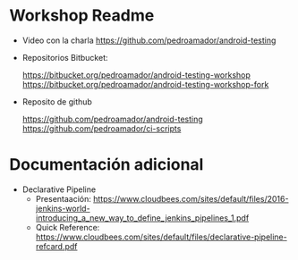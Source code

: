 # Workshop Readme

* Video con la charla https://github.com/pedroamador/android-testing
* Repositorios Bitbucket:

  https://bitbucket.org/pedroamador/android-testing-workshop
  https://bitbucket.org/pedroamador/android-testing-workshop-fork

* Reposito de github

  https://github.com/pedroamador/android-testing  
  https://github.com/pedroamador/ci-scripts 

# Documentación adicional

* Declarative Pipeline
  * Presentaación: https://www.cloudbees.com/sites/default/files/2016-jenkins-world-introducing_a_new_way_to_define_jenkins_pipelines_1.pdf
  * Quick Reference: https://www.cloudbees.com/sites/default/files/declarative-pipeline-refcard.pdf
